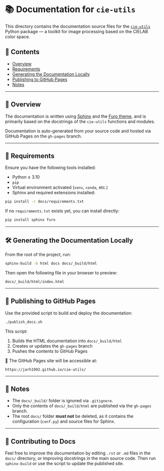 # 📚 Documentation for `cie-utils`

This directory contains the documentation source files for the [`cie-utils`](https://github.com/jarh1992/cie-utils) Python package — a toolkit for image processing based on the CIELAB color space.

## 📄 Contents

- [Overview](#overview)
- [Requirements](#requirements)
- [Generating the Documentation Locally](#generating-the-documentation-locally)
- [Publishing to GitHub Pages](#publishing-to-github-pages)
- [Notes](#notes)

---

## 🧭 Overview

The documentation is written using [Sphinx](https://www.sphinx-doc.org/en/master/) and the [Furo theme](https://pradyunsg.me/furo/), and is primarily based on the docstrings of the `cie-utils` functions and modules.

Documentation is auto-generated from your source code and hosted via GitHub Pages on the `gh-pages` branch.

---

## 🔧 Requirements

Ensure you have the following tools installed:

- Python ≥ 3.10
- `pip`
- Virtual environment activated (`venv`, `conda`, etc.)
- Sphinx and required extensions installed:

```bash
pip install -r docs/requirements.txt
```

If no `requirements.txt` exists yet, you can install directly:

```bash
pip install sphinx furo
```

---

## 🛠️ Generating the Documentation Locally

From the root of the project, run:

```bash
sphinx-build -b html docs docs/_build/html
```

Then open the following file in your browser to preview:

```
docs/_build/html/index.html
```

---

## 🚀 Publishing to GitHub Pages

Use the provided script to build and deploy the documentation:

```bash
./publish_docs.sh
```

This script:

1. Builds the HTML documentation into `docs/_build/html`
2. Creates or updates the `gh-pages` branch
3. Pushes the contents to GitHub Pages

📌 The GitHub Pages site will be accessible at:

```
https://jarh1992.github.io/cie-utils/
```

---

## 📝 Notes

- The `docs/_build/` folder is ignored via `.gitignore`.
- Only the contents of `docs/_build/html` are published via the `gh-pages` branch.
- The root `docs/` folder **must not** be deleted, as it contains the configuration (`conf.py`) and source files for Sphinx.

---

## 💬 Contributing to Docs

Feel free to improve the documentation by editing `.rst` or `.md` files in the `docs/` directory, or improving docstrings in the main source code. Then run `sphinx-build` or use the script to update the published site.
